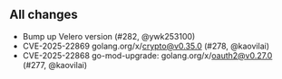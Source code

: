 ## All changes

- Bump up Velero version (#282, @ywk253100)
- CVE-2025-22869 golang.org/x/crypto@v0.35.0 (#278, @kaovilai)
- CVE-2025-22868 go-mod-upgrade: golang.org/x/oauth2@v0.27.0 (#277, @kaovilai)
